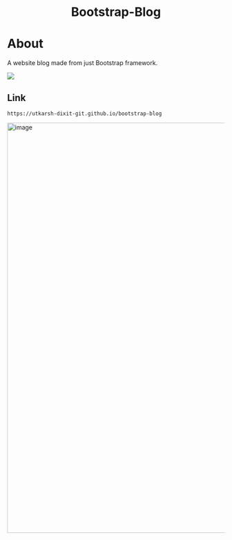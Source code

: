 <h1 align="center"> Bootstrap-Blog</h1>

# About
A website blog made from just Bootstrap framework.

<a href="https://utkarsh-dixit-git.github.io/bootstrap-blog/"><img src="https://img.shields.io/github/deployments/utkarsh-dixit-git/bootstrap-blog/github-pages?style=for-the-badge"></a>

## Link

```
https://utkarsh-dixit-git.github.io/bootstrap-blog
```

<a href="https://utkarsh-dixit-git.github.io/bootstrap-blog/"><img width="948" alt="image" src="https://user-images.githubusercontent.com/88888678/182513894-9e4a9c81-cafb-4972-baa6-3e119cba19d3.png"></a>
